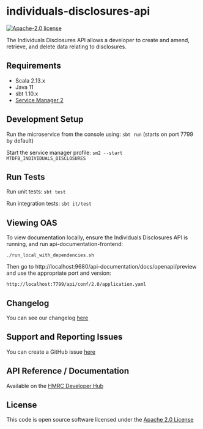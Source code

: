 individuals-disclosures-api
========================

[![Apache-2.0 license](http://img.shields.io/badge/license-Apache-blue.svg)](http://www.apache.org/licenses/LICENSE-2.0.html)

The Individuals Disclosures API allows a developer to create and amend, retrieve, and delete data relating to disclosures.

## Requirements
- Scala 2.13.x
- Java 11
- sbt 1.10.x
- [Service Manager 2](https://github.com/hmrc/sm2)

## Development Setup
Run the microservice from the console using: `sbt run` (starts on port 7799 by default)

Start the service manager profile: `sm2 --start MTDFB_INDIVIDUALS_DISCLOSURES`
 
## Run Tests
Run unit tests: `sbt test`

Run integration tests: `sbt it/test`

## Viewing OAS
To view documentation locally, ensure the Individuals Disclosures API is running, and run api-documentation-frontend:

```
./run_local_with_dependencies.sh
```

Then go to http://localhost:9680/api-documentation/docs/openapi/preview and use the appropriate port and version:
```
http://localhost:7799/api/conf/2.0/application.yaml
```

## Changelog

You can see our changelog [here](https://github.com/hmrc/income-tax-mtd-changelog)

## Support and Reporting Issues

You can create a GitHub issue [here](https://github.com/hmrc/income-tax-mtd-changelog/issues)

## API Reference / Documentation 
Available on the [HMRC Developer Hub](https://developer.service.hmrc.gov.uk/api-documentation/docs/api/service/individuals-disclosures-api)

## License
This code is open source software licensed under the [Apache 2.0 License]("http://www.apache.org/licenses/LICENSE-2.0.html")
